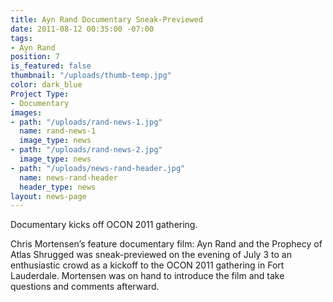 ```yaml
---
title: Ayn Rand Documentary Sneak-Previewed
date: 2011-08-12 00:35:00 -07:00
tags:
- Ayn Rand
position: 7
is_featured: false
thumbnail: "/uploads/thumb-temp.jpg"
color: dark_blue
Project Type:
- Documentary
images:
- path: "/uploads/rand-news-1.jpg"
  name: rand-news-1
  image_type: news
- path: "/uploads/rand-news-2.jpg"
  image_type: news
- path: "/uploads/news-rand-header.jpg"
  name: news-rand-header
  header_type: news
layout: news-page
---
```


Documentary kicks off OCON 2011 gathering.


Chris Mortensen’s feature documentary film: Ayn Rand and the Prophecy of Atlas Shrugged was sneak-previewed on the evening of July 3 to an enthusiastic crowd as a kickoff to the OCON 2011 gathering in Fort Lauderdale. Mortensen was on hand to introduce the film and take questions and comments afterward.
